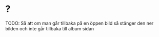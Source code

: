 # ?

TODO: Så att om man går tillbaka på en öppen bild så stänger den ner bilden och inte går tillbaka till album sidan
